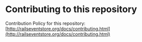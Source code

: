 # Contributing to this repository

Contribution Policy for this repository: [http://railseventstore.org/docs/contributing.html](http://railseventstore.org/docs/contributing.html)
